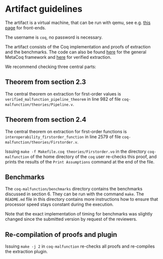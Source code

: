 # Artifact guidelines

The artifact is a virtual machine, that can be run with qemu, see e.g. [this page](https://wiki.gentoo.org/wiki/QEMU/QEMU_front-ends) for front-ends.

The username is `coq`, no password is necessary.

The artifact consists of the Coq implementation and proofs of extraction and the benchmarks. The code can also be found [here](https://github.com/MetaCoq/metacoq/tree/v1.3-8.17) for the general MetaCoq framework and [here](https://github.com/yforster/coq-malfunction/tree/db5240e9f4fb54ee0057c947d29aa2e59920ef91) for verified extraction.

We recommend checking three central parts:

## Theorem from section 2.3

The central theorem on extraction for first-order values is `verified_malfunction_pipeline_theorem` in line 982 of file `coq-malfunction/theories/Pipeline.v`.

## Theorem from section 2.4

The central theorem on extraction for first-order functions is `interoperability_firstorder_function` in line 2579 of file `coq-malfunction/theories/Firstorder.v`.

Issuing `make -f Makefile.coq theories/Firstorder.vo` in the directory `coq-malfunction` of the home directory of the `coq` user re-checks this proof, and prints the results of the `Print Assumptions` command at the end of the file.

## Benchmarks

The `coq-malfunction/benchmarks` directory contains the benchmarks discussed in section 6. They can be run with the command `make`. The `README.md` file in this directory contains more instructions how to ensure that processor speed stays constant during the execution.

Note that the exact implementation of timing for benchmarks was slightly changed since the submitted version by request of the reviewers.

## Re-compilation of proofs and plugin

Issuing `make -j 2` in `coq-malfunction` re-checks all proofs and re-compiles the extraction plugin.
